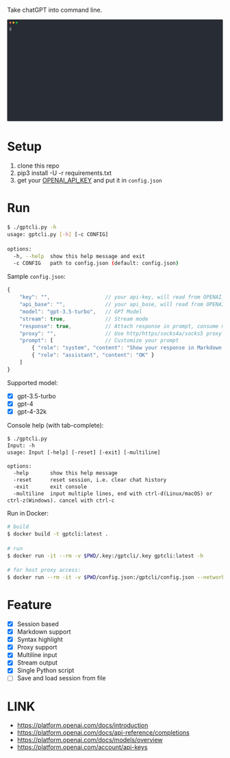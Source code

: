 Take chatGPT into command line.

[![stream](./stream.svg)][vid]

# Setup

1. clone this repo
2. pip3 install -U -r requirements.txt
3. get your [OPENAI_API_KEY][key] and put it in `config.json`

# Run

```sh
$ ./gptcli.py -h
usage: gptcli.py [-h] [-c CONFIG]

options:
  -h, --help  show this help message and exit
  -c CONFIG   path to config.json (default: config.json)
```

Sample `config.json`:
```js
{
    "key": "",                  // your api-key, will read from OPENAI_API_KEY envronment variable if empty
    "api_base": "",             // your api_base, will read from OPENAI_API_BASE envronment variable if empty
    "model": "gpt-3.5-turbo",   // GPT Model
    "stream": true,             // Stream mode
    "response": true,           // Attach response in prompt, consume more tokens to get better results
    "proxy": "",                // Use http/https/socks4a/socks5 proxy for requests to api.openai.com
    "prompt": [                 // Customize your prompt
        { "role": "system", "content": "Show your response in Markdown format with syntax highlight if it contains code, or just plaintext" },
        { "role": "assistant", "content": "OK" }
    ]
}
```

Supported model:

- [x] gpt-3.5-turbo
- [x] gpt-4
- [x] gpt-4-32k

Console help (with tab-complete):
```
$ ./gptcli.py
Input: -h
usage: Input [-help] [-reset] [-exit] [-multiline]

options:
  -help       show this help message
  -reset      reset session, i.e. clear chat history
  -exit       exit console
  -multiline  input multiple lines, end with ctrl-d(Linux/macOS) or ctrl-z(Windows). cancel with ctrl-c
```

Run in Docker:

```sh
# build
$ docker build -t gptcli:latest .

# run
$ docker run -it --rm -v $PWD/.key:/gptcli/.key gptcli:latest -h

# for host proxy access:
$ docker run --rm -it -v $PWD/config.json:/gptcli/config.json --network host gptcli:latest -c /gptcli/config.json
```

# Feature

- [x] Session based
- [x] Markdown support
- [x] Syntax highlight
- [x] Proxy support
- [x] Multiline input
- [x] Stream output
- [x] Single Python script
- [ ] Save and load session from file

# LINK

- https://platform.openai.com/docs/introduction
- https://platform.openai.com/docs/api-reference/completions
- https://platform.openai.com/docs/models/overview
- https://platform.openai.com/account/api-keys

[vid]: https://asciinema.org/a/564585
[key]: https://platform.openai.com/account/api-keys
